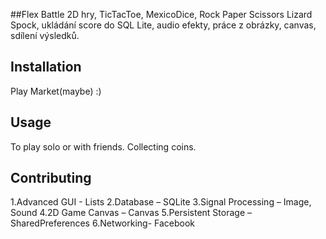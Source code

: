 ##Flex Battle
2D hry, TicTacToe, MexicoDice, Rock Paper Scissors Lizard Spock, ukládání score do SQL Lite, audio efekty, práce z obrázky, canvas, sdílení výsledků.
## Installation
Play Market(maybe) :)
## Usage
To play solo or with friends. Collecting coins.
## Contributing
1.Advanced GUI - Lists
2.Database – SQLite
3.Signal Processing – Image, Sound
4.2D Game Canvas – Canvas
5.Persistent Storage – SharedPreferences
6.Networking- Facebook

